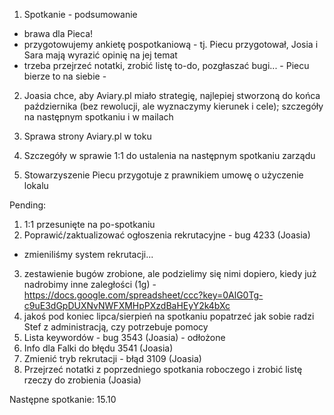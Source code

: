 1) Spotkanie - podsumowanie
- brawa dla Pieca!
- przygotowujemy ankietę pospotkaniową - tj. Piecu przygotował, Josia i Sara mają wyrazić opinię na jej temat
- trzeba przejrzeć notatki, zrobić listę to-do, pozgłaszać bugi... - Piecu bierze to na siebie
- 

2) Joasia chce, aby Aviary.pl miało strategię, najlepiej stworzoną do końca października (bez rewolucji, ale wyznaczymy kierunek i cele); szczegóły na następnym spotkaniu i w mailach

3) Sprawa strony Aviary.pl w toku

4) Szczegóły w sprawie 1:1 do ustalenia na następnym spotkaniu zarządu

3) Stowarzyszenie
Piecu przygotuje z prawnikiem umowę o użyczenie lokalu



Pending:
1. 1:1 przesunięte na po-spotkaniu
2. Poprawić/zaktualizować ogłoszenia rekrutacyjne - bug 4233 (Joasia)
- zmieniliśmy system rekrutacji...
3. zestawienie bugów zrobione, ale podzielimy się nimi dopiero, kiedy już nadrobimy inne zaległości (1g) - https://docs.google.com/spreadsheet/ccc?key=0AlG0Tg-c9uE3dGpDUXNvNWFXMHpPXzdBaHEyY2k4bXc
4. jakoś pod koniec lipca/sierpień na spotkaniu popatrzeć jak sobie radzi Stef z administracją, czy potrzebuje pomocy
5. Lista keywordów - bug 3543 (Joasia) - odłożone
6. Info dla Falki do błędu 3541 (Joasia)
7. Zmienić tryb rekrutacji - błąd 3109 (Joasia) 
8. Przejrzeć notatki z poprzedniego spotkania roboczego i zrobić listę rzeczy do zrobienia (Joasia)


Następne spotkanie: 15.10
